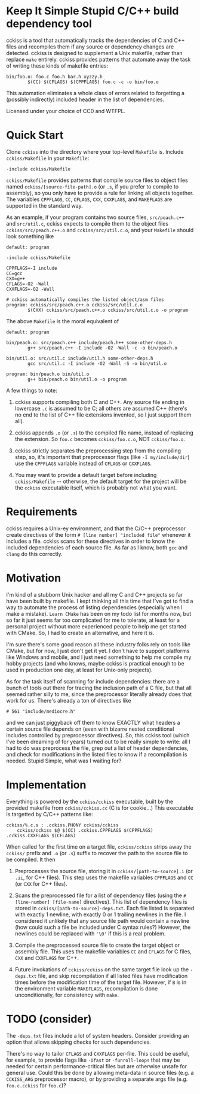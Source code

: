 # Keep It Simple Stupid C/C++ build dependency tool

cckiss is a tool that automatically tracks the dependencies of C and
C++ files and recompiles them if any source or dependency changes are
detected. cckiss is designed to supplement a Unix makefile, rather
than replace `make` entirely. cckiss provides patterns that automate
away the task of writing these kinds of makefile entries:

    bin/foo.o: foo.c foo.h bar.h xyzzy.h
            $(CC) $(CFLAGS) $(CPPFLAGS) foo.c -c -o bin/foo.o

This automation eliminates a whole class of errors related to
forgetting a (possibly indirectly) included header in the list
of dependencies.

Licensed under your choice of CC0 and WTFPL.

# Quick Start

Clone `cckiss` into the directory where your top-level `Makefile` is.
Include `cckiss/Makefile` in your `Makefile`:

    -include cckiss/Makefile

`cckiss/Makefile` provides patterns that compile source files to
object files named `cckiss/[source-file-path].o` (or `.s`, if you
prefer to compile to assembly), so you only have to provide a rule for
linking all objects together. The variables `CPPFLAGS`, `CC`,
`CFLAGS`, `CXX`, `CXXFLAGS`, and `MAKEFLAGS` are supported in the
standard way.

As an example, if your program contains two source files,
`src/peach.c++` and `src/util.c`, cckiss expects to compile them to
the object files `cckiss/src/peach.c++.o` and `cckiss/src/util.c.o`,
and your `Makefile` should look something like

    default: program

    -include cckiss/Makefile

    CPPFLAGS=-I include
    CC=gcc
    CXX=g++
    CFLAGS=-O2 -Wall
    CXXFLAGS=-O2 -Wall

    # cckiss automatically compiles the listed object/asm files
    program: cckiss/src/peach.c++.o cckiss/src/util.c.o
            $(CXX) cckiss/src/peach.c++.o cckiss/src/util.c.o -o program

The above `Makefile` is the moral equivalent of

    default: program

    bin/peach.o: src/peach.c++ include/peach.h++ some-other-deps.h
            g++ src/peach.c++ -I include -O2 -Wall -c -o bin/peach.o

    bin/util.o: src/util.c include/util.h some-other-deps.h
            gcc src/util.c -I include -O2 -Wall -S -o bin/util.o

    program: bin/peach.o bin/util.o
            g++ bin/peach.o bin/util.o -o program

A few things to note:

1. cckiss supports compiling both C and C++. Any source file ending in
lowercase `.c` is assumed to be C; all others are assumed C++ (there's
no end to the list of C++ file extensions invented, so I just support
them all).

2. cckiss appends `.o` (or `.s`) to the compiled file name, instead of
replacing the extension. So `foo.c` becomes `cckiss/foo.c.o`, NOT
`cckiss/foo.o`.

3. cckiss strictly separates the preprocessing step from the compiling
step, so, it's important that preprocessor flags (like `-I
my/include/dir`) use the `CPPFLAGS` variable instead of `CFLAGS` or
`CXXFLAGS`.

4. You may want to provide a default target before including
`cckiss/Makefile` -- otherwise, the default target for the project
will be the `cckiss` executable itself, which is probably not what you
want.

# Requirements

cckiss requires a Unix-ey environment, and that the C/C++ preprocessor
create directives of the form `# [line number] "included file"`
whenever it includes a file. cckiss scans for these directives in
order to know the included dependencies of each source file. As far as
I know, both `gcc` and `clang` do this correctly.

# Motivation

I'm kind of a stubborn Unix hacker and all my C and C++ projects so
far have been built by makefile. I kept thinking all this time that
I've got to find a way to automate the process of listing dependencies
(especially when I make a mistake). `Learn CMake` has been on my todo
list for months now, but so far it just seems far too complicated for
me to tolerate, at least for a personal project without more
experienced people to help me get started with CMake. So, I had to
create an alternative, and here it is.

I'm sure there's some good reason all these industry folks rely on
tools like CMake, but for now, I just don't get it yet. I don't have
to support platforms like Windows and mobile, and I just need
something to help me compile my hobby projects (and who knows, maybe
cckiss is practical enough to be used in production one day, at least
for Unix-only projects).

As for the task itself of scanning for include dependencies: there are
a bunch of tools out there for tracing the inclusion path of a C file,
but that all seemed rather silly to me, since the preprocessor literally
already does that work for us. There's already a ton of directives like

    # 561 "include/mediocre.h"

and we can just piggyback off them to know EXACTLY what headers a
certain source file depends on (even with bizarre nested conditional
includes controlled by preprocessor directives). So, this cckiss tool
(which I've been dreaming of for years) turned out to be really simple
to write: all I had to do was preprocess the file, grep out a list of
header dependencies, and check for modifications in the listed files
to know if a recompilation is needed.  Stupid Simple, what was I
waiting for?

# Implementation

Everything is powered by the `cckiss/cckiss` executable, built by the
provided makefile from `cckiss/cckiss.cc` (C is for cookie...) This
executable is targetted by C/C++ patterns like:

    cckiss/%.c.s : .cckiss.PHONY cckiss/cckiss
	    cckiss/cckiss $@ $(CC) .cckiss.CPPFLAGS $(CPPFLAGS) .cckiss.CXXFLAGS $(CFLAGS)

When called for the first time on a target file, `cckiss/cckiss` strips away
the `cckiss/` prefix and `.o` (or `.s`) suffix to recover the path to
the source file to be compiled. It then

1. Preprocesses the source file, storing it in
`cckiss/[path-to-source].i` (or `.ii`, for C++ files). This step uses the
makefile variables `CPPFLAGS` and `CC` (or `CXX` for C++ files).

2. Scans the preprocessed file for a list of dependency files (using the
`# [line-number] [file-name]` directives). This list of dependency
files is stored in `cckiss/[path-to-source]-deps.txt`. Each file listed
is separated with exactly 1 newline, with exactly 0 or 1 trailing newlines
in the file. I considered it unlikely that any source file path would contain
a newline (how could such a file be included under C syntax rules?) However,
the newlines could be replaced with `'\0'` if this is a real problem.

3. Compile the preprocessed source file to create the target object or
assembly file. This uses the makefile variables `CC` and `CFLAGS` for
C files, `CXX` and `CXXFLAGS` for C++.

4. Future invokations of `cckiss/cckiss` on the same target file look
up the `-deps.txt` file, and skip recompilation if all listed files
have modification times before the modification time of the target file.
However, if `B` is in the environment variable `MAKEFLAGS`, recompilation
is done unconditionally, for consistency with `make`.

# TODO (consider)

The `-deps.txt` files include a lot of system headers. Consider providing an
option that allows skipping checks for such dependencies.

There's no way to tailor `CFLAGS` and `CXXFLAGS` per-file. This could
be useful, for example, to provide flags like `-Ofast` or
`-funroll-loops` that may be needed for certain performance-critical
files but are otherwise unsafe for general use. Could this be done by
allowing meta-data in source files (e.g. a `CCKISS_ARG` preprocessor
macro), or by providing a separate args file (e.g. `foo.c.cckiss` for
`foo.c`)?
